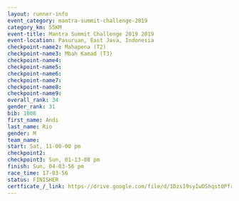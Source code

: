 ```yaml
---
layout: runner-info 
event_category: mantra-summit-challenge-2019 
category_km: 55KM 
event-title: Mantra Summit Challenge 2019 2019 
event-location: Pasuruan, East Java, Indonesia 
checkpoint-name2: Mahapena (T2) 
checkpoint-name3: Mbah Kamad (T3) 
checkpoint-name4: 
checkpoint-name5: 
checkpoint-name6: 
checkpoint-name7: 
checkpoint-name8: 
checkpoint-name9: 
overall_rank: 34
gender_rank: 31
bib: 1008
first_name: Andi
last_name: Rio
gender: M
team_name: 
start: Sat, 11-00-00 pm
checkpoint2: 
checkpoint3: Sun, 01-13-08 pm
finish: Sun, 04-03-56 pm
race_time: 17-03-56
status: FINISHER
certficate_/_link: https-//drive.google.com/file/d/1Dzs19syIwDShqstOPfrVcl9PGzzQKC0H/view?usp=sharing
---
```

